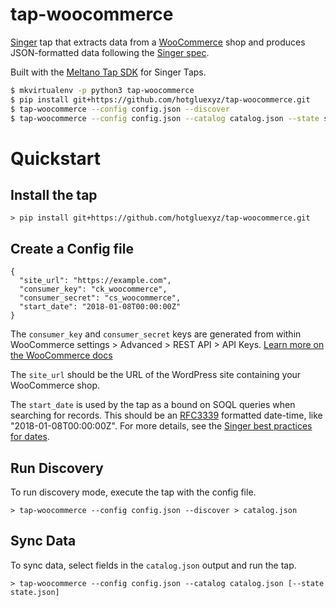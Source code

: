 # tap-woocommerce

[Singer](https://www.singer.io/) tap that extracts data from a [WooCommerce](https://woocommerce.com/) shop and produces JSON-formatted data following the [Singer spec](https://github.com/singer-io/getting-started/blob/master/SPEC.md).

Built with the [Meltano Tap SDK](https://sdk.meltano.com) for Singer Taps.

```bash
$ mkvirtualenv -p python3 tap-woocommerce
$ pip install git+https://github.com/hotgluexyz/tap-woocommerce.git
$ tap-woocommerce --config config.json --discover
$ tap-woocommerce --config config.json --catalog catalog.json --state state.json
```

# Quickstart

## Install the tap

```
> pip install git+https://github.com/hotgluexyz/tap-woocommerce.git
```

## Create a Config file

```
{
  "site_url": "https://example.com",
  "consumer_key": "ck_woocommerce",
  "consumer_secret": "cs_woocommerce",
  "start_date": "2018-01-08T00:00:00Z"
}
```

The `consumer_key` and `consumer_secret` keys are generated from within WooCommerce settings > Advanced > REST API > API Keys. [Learn more on the WooCommerce docs](https://woocommerce.github.io/woocommerce-rest-api-docs/#rest-api-keys)

The `site_url` should be the URL of the WordPress site containing your WooCommerce shop.

The `start_date` is used by the tap as a bound on SOQL queries when searching for records.  This should be an [RFC3339](https://www.ietf.org/rfc/rfc3339.txt) formatted date-time, like "2018-01-08T00:00:00Z". For more details, see the [Singer best practices for dates](https://github.com/singer-io/getting-started/blob/master/BEST_PRACTICES.md#dates).

## Run Discovery

To run discovery mode, execute the tap with the config file.

```
> tap-woocommerce --config config.json --discover > catalog.json
```

## Sync Data

To sync data, select fields in the `catalog.json` output and run the tap.

```
> tap-woocommerce --config config.json --catalog catalog.json [--state state.json]
```
